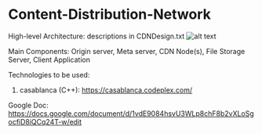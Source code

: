 # Content-Distribution-Network

High-level Architecture: descriptions in CDNDesign.txt
![alt text](https://camo.githubusercontent.com/8139b93a0bd7b1af35fa5970a27c1164b97c4302/68747470733a2f2f6431623130626d6c76716162636f2e636c6f756466726f6e742e6e65742f6174746163682f693564337238326d3163303564702f6830747766663374727734326c382f69356b676c30773136736d362f43444e44657369676e2e706e67)

Main Components: Origin server, Meta server, CDN Node(s), File Storage Server, Client Application

Technologies to be used:

1. casablanca (C++): https://casablanca.codeplex.com/

Google Doc: https://docs.google.com/document/d/1vdE9084hsvU3WLp8chF8b2vXLoSgocfiD8iQCq24T-w/edit
